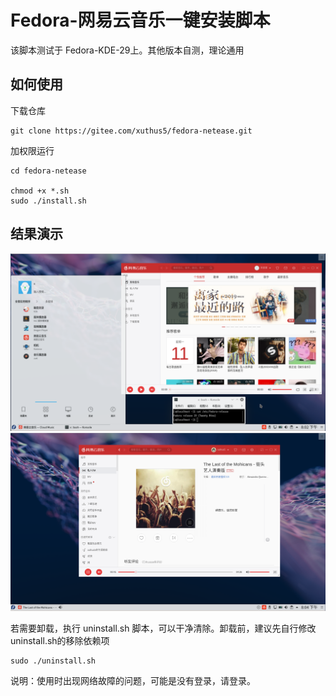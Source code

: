 # Fedora-网易云音乐一键安装脚本

该脚本测试于 Fedora-KDE-29上。其他版本自测，理论通用

## 如何使用

下载仓库

```
git clone https://gitee.com/xuthus5/fedora-netease.git
```

加权限运行

```
cd fedora-netease

chmod +x *.sh
sudo ./install.sh
```

## 结果演示

![首页](./preview/index.png)
![详细](./preview/detail.png)

若需要卸载，执行 uninstall.sh 脚本，可以干净清除。卸载前，建议先自行修改uninstall.sh的移除依赖项

```
sudo ./uninstall.sh
```

说明：使用时出现网络故障的问题，可能是没有登录，请登录。
